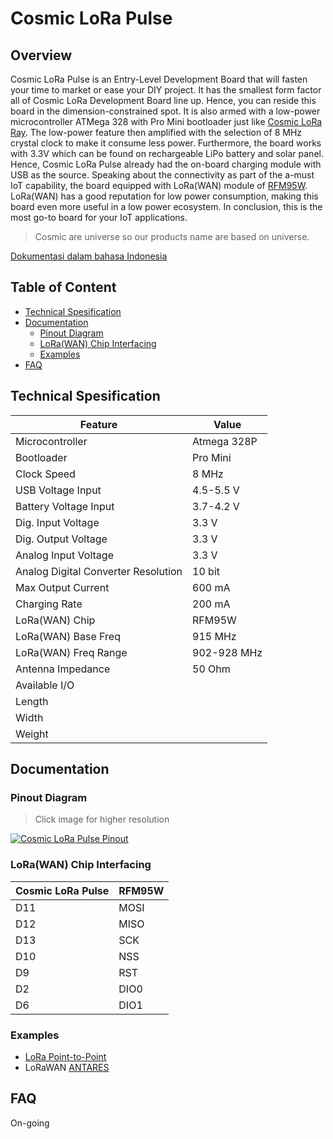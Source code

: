 # Cosmic LoRa Pulse

## Overview

Cosmic LoRa Pulse is an Entry-Level Development Board that will fasten your time to market or ease your DIY project. It has the smallest form factor all of Cosmic LoRa Development Board line up. Hence, you can reside this board in the dimension-constrained spot. It is also armed with a low-power microcontroller ATMega 328 with Pro Mini bootloader just like [Cosmic LoRa Ray](https://github.com/farizalemuda/cosmic-lora-ray). The low-power feature then amplified with the selection of 8 MHz crystal clock to make it consume less power. Furthermore, the board works with 3.3V which can be found on rechargeable LiPo battery and solar panel. Hence, Cosmic LoRa Pulse already had the on-board charging module with USB as the source. Speaking about the connectivity as part of the a-must IoT capability, the board equipped with LoRa(WAN) module of [RFM95W](https://cdn.sparkfun.com/assets/learn_tutorials/8/0/4/RFM95_96_97_98W.pdf). LoRa(WAN) has a good reputation for low power consumption, making this board even more useful in a low power ecosystem. In conclusion, this is the most go-to board for your IoT applications.

> Cosmic are universe so our products name are based on universe.

[Dokumentasi dalam bahasa Indonesia](id/)

## Table of Content

* [Technical Spesification](#technical-spesification)
* [Documentation](#documentation)
  * [Pinout Diagram](#pinout-diagram)
  * [LoRa(WAN) Chip Interfacing](#lorawan-chip-interfacing)
  * [Examples](#examples)
* [FAQ](#FAQ)

## Technical Spesification

| Feature                 |                    Value                |  
| ----------------------- | --------------------------------------- |
| Microcontroller         |                    Atmega 328P          |
| Bootloader              |                    Pro Mini             |
| Clock Speed             |                    8 MHz                |
| USB Voltage Input       |                    4.5-5.5 V            |
| Battery Voltage Input   |                    3.7-4.2 V            |
| Dig. Input Voltage      |                    3.3 V                |
| Dig. Output Voltage     |                    3.3 V                |
| Analog Input Voltage    |                    3.3 V                |
| Analog Digital Converter Resolution     |    10 bit               |
| Max Output Current      |                    600 mA               |
| Charging Rate           |                    200 mA               |
| LoRa(WAN) Chip          |                    RFM95W               |
| LoRa(WAN) Base Freq     |                    915 MHz              |
| LoRa(WAN) Freq Range    |                    902-928 MHz          |
| Antenna Impedance       |                    50 Ohm               |
| Available I/O           |                     |
| Length                  |                                 |
| Width                   |                                 |
| Weight                  |                                      |

## Documentation

### Pinout Diagram

> Click image for higher resolution

[![Cosmic LoRa Pulse Pinout](assets/pin-diagram.webp)](assets/pin-diagram.jpg "Cosmic LoRa Pulse Pinout")

### LoRa(WAN) Chip Interfacing

| Cosmic LoRa Pulse | RFM95W |  
|-------------------|------- |
| D11               | MOSI   |
| D12               | MISO   |
| D13               | SCK    |
| D10               | NSS    |
| D9                | RST    |
| D2                | DIO0   |
| D6                | DIO1   |

### Examples

* [LoRa Point-to-Point](LoRa-P2P.md)
* LoRaWAN [ANTARES](examples/LoRaWAN_ANTARES/LoRaWAN_ANTARES.ino)

## FAQ

On-going
